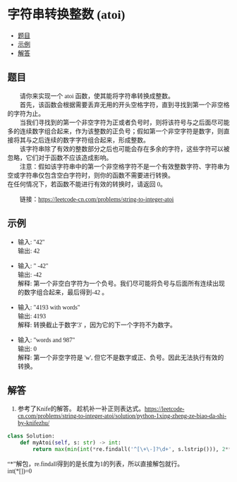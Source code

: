 <font face="微软雅黑">

# 字符串转换整数 (atoi)

- [题目](#题目)
- [示例](#示例)
- [解答](#解答)

## 题目
&emsp;&emsp;请你来实现一个 atoi 函数，使其能将字符串转换成整数。<br/>
&emsp;&emsp;首先，该函数会根据需要丢弃无用的开头空格字符，直到寻找到第一个非空格的字符为止。<br/>
&emsp;&emsp;当我们寻找到的第一个非空字符为正或者负号时，则将该符号与之后面尽可能多的连续数字组合起来，作为该整数的正负号；假如第一个非空字符是数字，则直接将其与之后连续的数字字符组合起来，形成整数。<br/>
&emsp;&emsp;该字符串除了有效的整数部分之后也可能会存在多余的字符，这些字符可以被忽略，它们对于函数不应该造成影响。<br/>
&emsp;&emsp;注意：假如该字符串中的第一个非空格字符不是一个有效整数字符、字符串为空或字符串仅包含空白字符时，则你的函数不需要进行转换。<br/>
在任何情况下，若函数不能进行有效的转换时，请返回 0。<br/>

&emsp;&emsp;链接：https://leetcode-cn.com/problems/string-to-integer-atoi

## 示例
* 输入: "42"<br/>
输出: 42<br/>

* 输入: "   -42"<br/>
输出: -42<br/>
解释: 第一个非空白字符为一个负号。我们尽可能将负号与后面所有连续出现的数字组合起来，最后得到-42 。<br/>

* 输入: "4193 with words"<br/>
输出: 4193<br/>
解释: 转换截止于数字'3' ，因为它的下一个字符不为数字。<br/>

* 输入: "words and 987"<br/>
输出: 0<br/>
解释: 第一个非空字符是 'w', 但它不是数字或正、负号。因此无法执行有效的转换。<br/>


## 解答

1. 参考了Knife的解答。
趁机补一补正则表达式。https://leetcode-cn.com/problems/string-to-integer-atoi/solution/python-1xing-zheng-ze-biao-da-shi-by-knifezhu/
```python
class Solution:
    def myAtoi(self, s: str) -> int:
        return max(min(int(*re.findall('^[\+\-]?\d+', s.lstrip())), 2**31 - 1), -2**31)
```
“\*”解包，re.findall得到的是长度为1的列表，所以直接解包就行。<br/>
int(*[])=0<br/>
</font>